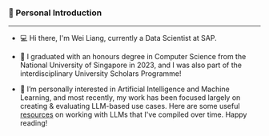 ### 👋 Personal Introduction
---
- 💻 Hi there, I'm Wei Liang, currently a Data Scientist at SAP.

- 🎒 I graduated with an honours degree in Computer Science from the National University of Singapore in 2023, and I was also part of the interdisciplinary University Scholars Programme!

- 👀 I’m personally interested in Artificial Intelligence and Machine Learning, and most recently, my work has been focused largely on creating & evaluating LLM-based use cases. Here are some useful [resources](https://limweiliang.notion.site/LLM-Resources-to-Explore-1158ccfa158d80a09453dd1838d3d128?pvs=4) on working with LLMs that I've compiled over time. Happy reading!

<!---
limweiliang/limweiliang is a ✨ special ✨ repository because its `README.md` (this file) appears on your GitHub profile.
You can click the Preview link to take a look at your changes.
--->
